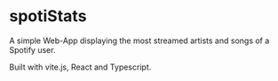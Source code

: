 # spotiStats
A simple Web-App displaying the most streamed artists and songs of a Spotify user.

Built with vite.js, React and Typescript.
